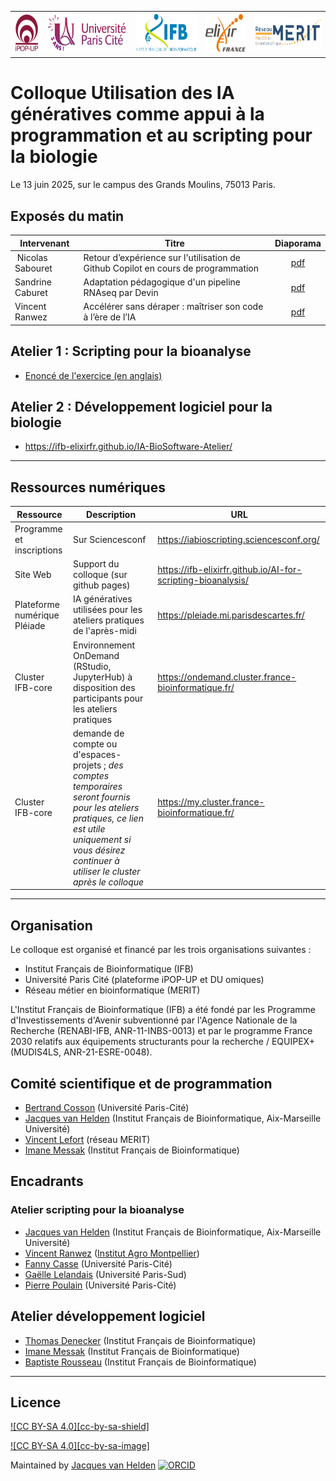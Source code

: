 <table style="width: 100%; border: none;" cellpadding="10" align="center">
  <tr>
    <td align="center">
      <img src="images/iPOP-up_logo.png" alt="iPOP-up" style="height: 60px; width: auto;">
    </td>
    <td align="center">
      <img src="images/U-Paris-Cite-logo.png" alt="Université Paris-Cité" style="height: 60px; width: auto;">
    </td>
    <td align="center">
      <img src="images/IFB-logo.png" alt="IFB" style="height: 65px; width: auto;">
    </td>
    <td align="center">
      <img src="images/ELIXIR-France_logo.png" alt="ELIXIR-FR" style="height: 60px; width: auto;">
    </td>
    <td align="center">
      <img src="images/MERIT-logo.png" alt="MERIT" style="height: 50px; width: auto;">
    </td>
  </tr>
</table>

# Colloque Utilisation des IA génératives comme appui à la programmation et au scripting pour la biologie

Le 13 juin 2025, sur le campus des Grands Moulins, 75013 Paris.

## Exposés du matin

| Intervenant | Titre | Diaporama |
|----------|------------------------------------|:----:|
| Nicolas Sabouret | Retour d’expérience sur l'utilisation de Github Copilot en cours de programmation | [pdf](slides/1-5_Nicolas-Sabouret_copilot-paris-cite_2025-06-13.pdf) |
| Sandrine Caburet | Adaptation pédagogique d'un pipeline RNAseq par Devin | [pdf](slides/2-1_Sandrine-Caburet-Devin_2025-06-13.pdf) |
| Vincent Ranwez | Accélérer sans déraper : maîtriser son code à l’ère de l’IA | [pdf](slides/2-3_Vincent-Ranwez_IA-bioscripting_2025-06-13.pdf) |

## Atelier 1 : Scripting pour la bioanalyse

- [Enoncé de l'exercice (en anglais)](exercise)

## Atelier 2 : Développement logiciel pour la biologie

- <https://ifb-elixirfr.github.io/IA-BioSoftware-Atelier/>

----

## Ressources numériques

| Ressource | Description | URL |
|-----------|----------------------------------------------|-------------------------------|
| Programme et inscriptions | Sur Sciencesconf |	https://iabioscripting.sciencesconf.org/ |
| Site Web | Support du colloque (sur github pages) | <https://ifb-elixirfr.github.io/AI-for-scripting-bioanalysis/> |
| Plateforme numérique Pléiade | IA génératives utilisées pour les ateliers pratiques de l'après-midi | <https://pleiade.mi.parisdescartes.fr/> |
| Cluster IFB-core | Environnement OnDemand (RStudio, JupyterHub) à disposition des participants pour les ateliers pratiques | <https://ondemand.cluster.france-bioinformatique.fr/> |
| Cluster IFB-core | demande de compte ou d'espaces-projets ; *des comptes temporaires seront fournis pour les ateliers pratiques, ce lien est utile uniquement si vous désirez continuer à utiliser le cluster après le colloque*	| <https://my.cluster.france-bioinformatique.fr/> |


----

## Organisation

Le colloque est organisé et financé par les trois organisations suivantes :

- Institut Français de Bioinformatique (IFB)
- Université Paris Cité (plateforme iPOP-UP et DU omiques)
- Réseau métier en bioinformatique (MERIT)

L'Institut Français de Bioinformatique (IFB) a été fondé par les Programme d'Investissements d'Avenir subventionné par l'Agence Nationale de la Recherche (RENABI-IFB, ANR-11-INBS-0013) et par le programme France 2030 relatifs aux équipements structurants pour la recherche / EQUIPEX+ (MUDIS4LS, ANR-21-ESRE-0048).

## Comité scientifique et de programmation

- [Bertrand Cosson](https://orcid.org/0000-0003-3401-7137) (Université Paris-Cité)
- [Jacques van Helden](https://orcid.org/0000-0002-8799-8584) (Institut Français de Bioinformatique, Aix-Marseille Université) 
- [Vincent Lefort](https://orcid.org/0000-0003-2864-4783) (réseau MERIT)
- [Imane Messak](https://orcid.org/0000-0002-1654-6652) (Institut Français de Bioinformatique)

## Encadrants

### Atelier scripting pour la bioanalyse

- [Jacques van Helden](https://orcid.org/0000-0002-8799-8584) (Institut Français de Bioinformatique, Aix-Marseille Université) 
- [Vincent Ranwez](https://orcid.org/0000-0002-9308-7541) ([Institut Agro Montpellier](https://www.institut-agro-montpellier.fr/))
- [Fanny Casse](https://orcid.org/0000-0002-1196-2243) (Université Paris-Cité)
- [Gaëlle Lelandais](https://orcid.org/0000-0002-2842-6172) (Université Paris-Sud)
- [Pierre Poulain](https://orcid.org/0000-0003-4177-3619) (Université Paris-Cité)

## Atelier développement logiciel
- [Thomas Denecker](https://orcid.org/0000-0003-1421-7641) (Institut Français de Bioinformatique)
- [Imane Messak](https://orcid.org/0000-0002-1654-6652) (Institut Français de Bioinformatique)
- [Baptiste Rousseau](https://orcid.org/0009-0002-1723-2732) (Institut Français de Bioinformatique)

----


## Licence

[![CC BY-SA 4.0][cc-by-sa-shield]][cc-by-sa]

[![CC BY-SA 4.0][cc-by-sa-image]][cc-by-sa]

[cc-by-sa]: http://creativecommons.org/licenses/by-sa/4.0/


Maintained by [Jacques van Helden](https://orcid.org/0000-0002-4516-6509) [![ORCID](https://img.shields.io/badge/ORCID-0000--0002--4516--6509-a6ce39?logo=orcid&style=flat-square)](https://orcid.org/0000-0002-4516-6509)

